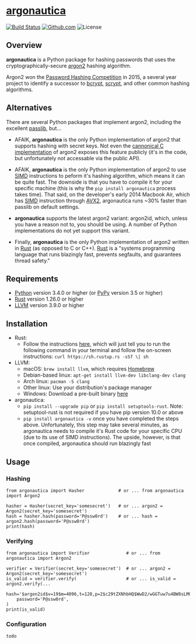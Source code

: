 # [argonautica](https://en.wikipedia.org/wiki/Argonautica)

[![Build Status](https://travis-ci.org/bcmyers/argonautica.svg?branch=master)](https://travis-ci.org/bcmyers/argonautica)
[![Github.com](https://img.shields.io/badge/github-bcmyers%2Fargonautica-blue.svg)](http://www.github.com/bcmyers/argonautica)
![License](https://img.shields.io/crates/l/argonautica.svg)

## Overview

**argonautica** is a Python package for hashing passwords that uses the cryptographically-secure [argon2](https://en.wikipedia.org/wiki/Argon2) hashing algorithm.

Argon2 won the [Password Hashing Competition](https://password-hashing.net/) in 2015, a several year project to identify a successor to [bcrypt](https://en.wikipedia.org/wiki/Bcrypt), [scrypt](https://en.wikipedia.org/wiki/Scrypt), and other common hashing algorithms.

## Alternatives

There are several Python packages that implement argon2, including the excellent [passlib](http://passlib.readthedocs.io/en/stable/), but...

* AFAIK, **argonautica** is the only Python implementation of argon2 that supports hashing with secret keys. Not even the [cannonical C implementation](https://github.com/P-H-C/phc-winner-argon2) of argon2 exposes this feature publicly (it's in the code, but unfortunately not accessable via the public API).

* AFAIK, **argonautica** is the only Python implementation of argon2 to use [SIMD](https://en.wikipedia.org/wiki/SIMD) instructions to peform it's hashing algorithm, which means it can be quite fast. The downside is that you have to compile it for your specific machine (this is why the `pip install argonautica` process takes time). That said, on the developer's early 2014 Macbook Air, which has [SIMD](https://en.wikipedia.org/wiki/SIMD) instruction through [AVX2](https://en.wikipedia.org/wiki/Advanced_Vector_Extensions), argonautica runs ~30% faster than passlib on default settings.

* **argonautica** supports the latest argon2 variant: argon2id, which, unless you have a reason not to, you should be using. A number of Python implementations do not yet support this variant.

* Finally, **argonautica** is the only Python implementation of argon2 written in [Rust](https://www.rust-lang.org/en-US/) (as opposed to C or C++). [Rust](https://www.rust-lang.org/en-US/) is a \"systems programming language that runs blazingly fast, prevents segfaults, and guarantees thread safety.\"


## Requirements

- [Python](https://www.python.org/) version 3.4.0 or higher (or [PyPy](http://pypy.org/) version 3.5 or higher)
- [Rust](https://www.rust-lang.org/en-US/) version 1.26.0 or higher
- [LLVM](https://llvm.org/) version 3.9.0 or higher

## Installation

- Rust:
  - Follow the instructions [here](https://www.rust-lang.org/en-US/install.html), which will just tell you to run the following command in your terminal and follow the on-screen instructions: `curl https://sh.rustup.rs -sSf \| sh`
- LLVM:
  - macOS: `brew install llvm`, which requires [Homebrew](https://brew.sh/)
  - Debian-based linux: `apt-get install llvm-dev libclang-dev clang`
  - Arch linux: `pacman -S clang`
  - Other linux: Use your distribution's package manager
  - Windows: Download a pre-built binary [here](http://releases.llvm.org/download.html)
- argonautica:
  - `pip install --upgrade pip` or `pip install setuptools-rust`. Note: setuptool-rust is not required if you have pip version 10.0 or above
  - `pip install argonautica -v` once you have completed the steps above. Unfortunately, this step may take several minutes, as argonautica needs to compile it's Rust code for your specific CPU (due to its use of SIMD instructions). The upside, however, is that once compiled, argonautica should run blazingly fast

## Usage

### Hashing

```python3
from argonautica import Hasher             # or ... from argonautica import Argon2

hasher = Hasher(secret_key='somesecret')   # or ... argon2 = Argon2(secret_key='somesecret')
hash = hasher.hash(password='P@ssw0rd')    # or ... hash = argon2.hash(password='P@ssw0rd')
print(hash)
```

### Verifying

```python3
from argonautica import Verifier              # or ... from argonautica import Argon2

verifier = Verifier(secret_key='somesecret')  # or ... argon2 = Argon2(secret_key='somesecret')
is_valid = verifier.verify(                   # or ... is_valid = argon2.verify(...
    hash='$argon2id$v=19$m=4096,t=128,p=2$c29tZXNhbHQ$WwD2/wGGTuw7u4BW8sLM0Q',
    password='P@ssw0rd',
)
print(is_valid)
```

### Configuration

```python3
todo
```
